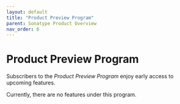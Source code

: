 ```yaml
---
layout: default
title: "Product Preview Program"
parent: Sonatype Product Overview
nav_order: 6
---
```


# Product Preview Program

Subscribers to the *Product Preview Program* enjoy early access to upcoming features.

Currently, there are no features under this program.
